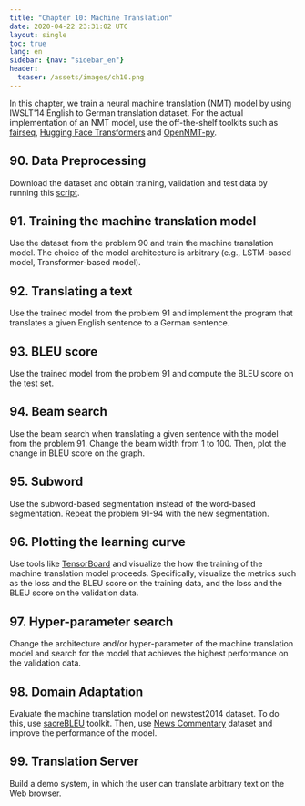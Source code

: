 ```yaml
---
title: "Chapter 10: Machine Translation"
date: 2020-04-22 23:31:02 UTC
layout: single
toc: true
lang: en
sidebar: {nav: "sidebar_en"}
header:
  teaser: /assets/images/ch10.png
---
```


In this chapter, we train a neural machine translation (NMT) model by using IWSLT'14 English to German translation dataset.
For the actual implementation of an NMT model, use the off-the-shelf toolkits such as [fairseq](https://github.com/pytorch/fairseq), [Hugging Face Transformers](https://github.com/huggingface/transformers) and [OpenNMT-py](https://github.com/OpenNMT/OpenNMT-py).


## 90. Data Preprocessing

Download the dataset and obtain training, validation and test data by running this [script](https://github.com/nlp100/nlp100.github.io/blob/master/tools/prepare_mt_data.sh).

## 91. Training the machine translation model

Use the dataset from the problem 90 and train the machine translation model.
The choice of the model architecture is arbitrary (e.g., LSTM-based model, Transformer-based model).

## 92. Translating a text

Use the trained model from the problem 91 and implement the program that translates a given English sentence to a German sentence.

## 93. BLEU score

Use the trained model from the problem 91 and compute the BLEU score on the test set.

## 94. Beam search

Use the beam search when translating a given sentence with the model from the problem 91.
Change the beam width from 1 to 100.
Then, plot the change in BLEU score on the graph.

## 95. Subword

Use the subword-based segmentation instead of the word-based segmentation.
Repeat the problem 91-94 with the new segmentation.

## 96. Plotting the learning curve

Use tools like [TensorBoard](https://www.tensorflow.org/tensorboard) and visualize the how the training of the machine translation model proceeds.
Specifically, visualize the metrics such as the loss and the BLEU score on the training data, and the loss and the BLEU score on the validation data.

## 97. Hyper-parameter search

Change the architecture and/or hyper-parameter of the machine translation model and search for the model that achieves the highest performance on the validation data.

## 98. Domain Adaptation

Evaluate the machine translation model on newstest2014 dataset.
To do this, use [sacreBLEU](https://github.com/mjpost/sacreBLEU) toolkit.
Then, use [News Commentary](http://data.statmt.org/news-commentary/v15/training/news-commentary-v15.de-en.tsv.gz) dataset and improve the performance of the model.

## 99. Translation Server

Build a demo system, in which the user can translate arbitrary text on the Web browser.
